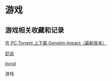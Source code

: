 # 游戏

## 游戏相关收藏和记录

[在 PC Torrent 上下载 Genshin Impact（最新版本）](https://byrut.org/11025-genshin-impact.html)

[虾说](https://0day.ali213.net/)

[byrut](https://byrut.org/)

游戏
